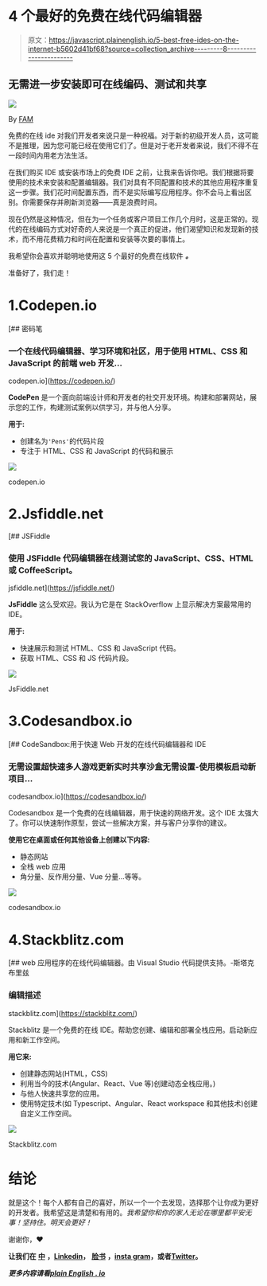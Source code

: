 # 4 个最好的免费在线代码编辑器

> 原文：<https://javascript.plainenglish.io/5-best-free-ides-on-the-internet-b5602d41bf68?source=collection_archive---------8----------------------->

## 无需进一步安装即可在线编码、测试和共享

![](img/ab0f63018be394464d7dcc7cc5858a18.png)

By [FAM](http://www.fam-front.com)

免费的在线 ide 对我们开发者来说只是一种祝福。对于新的初级开发人员，这可能不是推理，因为您可能已经在使用它们了。但是对于老开发者来说，我们不得不在一段时间内用老方法生活。

在我们购买 IDE 或安装市场上的免费 IDE 之前，让我来告诉你吧。我们根据将要使用的技术来安装和配置编辑器。我们对具有不同配置和技术的其他应用程序重复这一步骤。我们花时间配置东西，而不是实际编写应用程序。你不会马上看出区别。你需要保存并刷新浏览器——真是浪费时间。

现在仍然是这种情况，但在为一个任务或客户项目工作几个月时，这是正常的。现代的在线编码方式对好奇的人来说是一个真正的促进，他们渴望知识和发现新的技术，而不用花费精力和时间在配置和安装等次要的事情上。

我希望你会喜欢并聪明地使用这 5 个最好的免费在线软件 ***。***

准备好了，我们走！

# 1.Codepen.io

[](https://codepen.io/) [## 密码笔

### 一个在线代码编辑器、学习环境和社区，用于使用 HTML、CSS 和 JavaScript 的前端 web 开发…

codepen.io](https://codepen.io/) 

**CodePen** 是一个面向前端设计师和开发者的社交开发环境。构建和部署网站，展示您的工作，构建测试案例以供学习，并与他人分享。

**用于:**

*   创建名为`'Pens'`的代码片段
*   专注于 HTML、CSS 和 JavaScript 的代码和展示

![](img/ca4918774c03b5f8f3537a1bb779e0a8.png)

codepen.io

# 2.Jsfiddle.net

 [## JSFiddle

### 使用 JSFiddle 代码编辑器在线测试您的 JavaScript、CSS、HTML 或 CoffeeScript。

jsfiddle.net](https://jsfiddle.net/) 

**JsFiddle** 这么受欢迎。我认为它是在 StackOverflow 上显示解决方案最常用的 IDE。

**用于:**

*   快速展示和测试 HTML、CSS 和 JavaScript 代码。
*   获取 HTML、CSS 和 JS 代码片段。

![](img/195a7dfd765f4a1c94bc22ccd299fdf7.png)

JsFiddle.net

# 3.Codesandbox.io

[](https://codesandbox.io/) [## CodeSandbox:用于快速 Web 开发的在线代码编辑器和 IDE

### 无需设置超快速多人游戏更新实时共享沙盒无需设置-使用模板启动新项目…

codesandbox.io](https://codesandbox.io/) 

Codesandbox 是一个免费的在线编辑器，用于快速的网络开发。这个 IDE 太强大了。你可以快速制作原型，尝试一些解决方案，并与客户分享你的建议。

**使用它在桌面或任何其他设备上创建以下内容:**

*   静态网站
*   全栈 web 应用
*   角分量、反作用分量、Vue 分量…等等。

![](img/d0e262a67b1b26da267309b3416eef6c.png)

codesandbox.io

# 4.Stackblitz.com

[](https://stackblitz.com/) [## web 应用程序的在线代码编辑器。由 Visual Studio 代码提供支持。-斯塔克布里兹

### 编辑描述

stackblitz.com](https://stackblitz.com/) 

Stackblitz 是一个免费的在线 IDE。帮助您创建、编辑和部署全栈应用。启动新应用和新工作空间。

**用它来:**

*   创建静态网站(HTML，CSS)
*   利用当今的技术(Angular、React、Vue 等)创建动态全栈应用。)
*   与他人快速共享您的应用。
*   使用特定技术(如 Typescript、Angular、React workspace 和其他技术)创建自定义工作空间。

![](img/6cfb96e797d5b57f900ac98a41f9738b.png)

Stackblitz.com

# 结论

就是这个！每个人都有自己的喜好，所以一个一个去发现，选择那个让你成为更好的开发者。我希望这是清楚和有用的。*我希望你和你的家人无论在哪里都平安无事！坚持住。明天会更好！*

谢谢你，❤

**让我们在** [**中**](https://medium.com/@famzil/) **，**[**Linkedin**](https://www.linkedin.com/in/fatima-amzil-9031ba95/)**，** [**脸书**](https://www.facebook.com/The-Front-End-World) **，**[**insta gram**](https://www.instagram.com/the_frontend_world/)**，或者**[**Twitter**](https://twitter.com/FatimaAMZIL9)**。**[](http://www.fam-front.com/)

***更多内容请看*[***plain English . io***](http://plainenglish.io)**